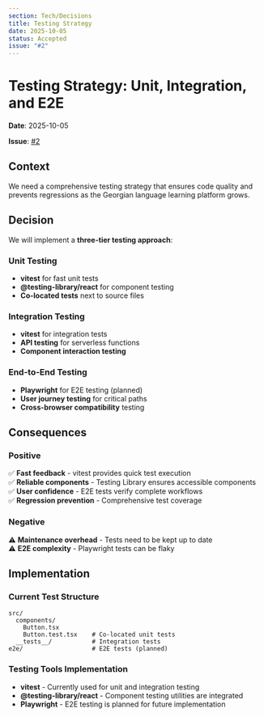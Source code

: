 ```yaml
---
section: Tech/Decisions
title: Testing Strategy
date: 2025-10-05
status: Accepted
issue: "#2"
---
```


# Testing Strategy: Unit, Integration, and E2E

**Date**: 2025-10-05

**Issue**: [#2](https://github.com/rocescoca/kartuli/issues/2)

## Context

We need a comprehensive testing strategy that ensures code quality and prevents regressions as the Georgian language learning platform grows.

## Decision

We will implement a **three-tier testing approach**:

### Unit Testing
- **vitest** for fast unit tests
- **@testing-library/react** for component testing
- **Co-located tests** next to source files

### Integration Testing
- **vitest** for integration tests
- **API testing** for serverless functions
- **Component interaction testing**

### End-to-End Testing
- **Playwright** for E2E testing (planned)
- **User journey testing** for critical paths
- **Cross-browser compatibility** testing

## Consequences

### Positive
✅ **Fast feedback** - vitest provides quick test execution  
✅ **Reliable components** - Testing Library ensures accessible components  
✅ **User confidence** - E2E tests verify complete workflows  
✅ **Regression prevention** - Comprehensive test coverage  

### Negative
⚠️ **Maintenance overhead** - Tests need to be kept up to date  
⚠️ **E2E complexity** - Playwright tests can be flaky  

## Implementation

### Current Test Structure
```
src/
  components/
    Button.tsx
    Button.test.tsx    # Co-located unit tests
  __tests__/           # Integration tests
e2e/                   # E2E tests (planned)
```

### Testing Tools Implementation
- **vitest** - Currently used for unit and integration testing
- **@testing-library/react** - Component testing utilities are integrated
- **Playwright** - E2E testing is planned for future implementation
